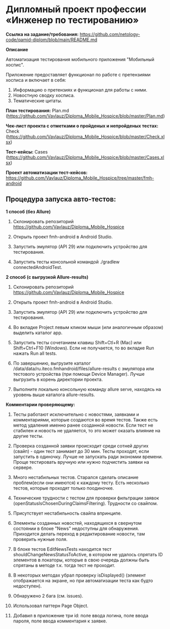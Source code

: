 # **Дипломный проект профессии «Инженер по тестированию»**

**Ссылка на задание/требования:** https://github.com/netology-code/qamid-diplom/blob/main/README.md

**Описание**

Автоматизация тестирования мобильного приложения "Мобильный хоспис".

Приложение предоставляет функционал по работе с претензиями хосписа и включает в себя:

1. Информацию о претензиях и функционал для работы с ними.
2. Новостную сводку хосписа.
3. Тематические цитаты.

**План тестирования:** Plan.md (https://github.com/Vavlauz/Diploma_Mobile_Hospice/blob/master/Plan.md)

**Чек-лист проекта с отметками о пройденых и непройденых тестах:** Check (https://github.com/Vavlauz/Diploma_Mobile_Hospice/blob/master/Check.xlsx)

**Тест-кейсы:** Cases (https://github.com/Vavlauz/Diploma_Mobile_Hospice/blob/master/Cases.xlsx)

**Проект автоматизации тест-кейсов:**
https://github.com/Vavlauz/Diploma_Mobile_Hospice/tree/master/fmh-android

## **Процедура запуска авто-тестов:**

**1 способ (без Allure)**

1. Склонировать репозиторий https://github.com/Vavlauz/Diploma_Mobile_Hospice

2. Открыть проект fmh-android в Android Studio.

3. Запустить эмулятор (API 29) или подключить устройство для тестирования.

4. Запустить тесты консольной командой ./gradlew connectedAndroidTest.

**2 способ (с выгрузкой Allure-results)**

1. Склонировать репозиторий https://github.com/Vavlauz/Diploma_Mobile_Hospice

2. Открыть проект fmh-android в Android Studio.

3. Запустить эмулятор (API 29) или подключить устройство для тестирования.

4. Во вкладке Project левым кликом мыши (или аналогичным образом) выделить каталог app.

5. Запустить тесты сочетанием клавиш Shift+Ctl+R (Mac) или Shift+Ctrl+F10 (Windows). Если не получается, то во вкладке Run нажать Run all tests.

6. По завершению, выгрузите каталог /data/data/ru.iteco.fmhandroid/files/allure-results с эмулятора или тестового устройства (при помощи Device Manager). Лучше выгрузить в корень директории проекта.

7. Выполните локально консольную команду allure serve, находясь на уровень выше каталога allure-results.

**Комментарии проверяющему:**

1. Тесты работают исключительно с новостями, заявками и комментариями, которые создаются во время тестов. Также есть метод удаления именно ранее созданной новости. Если тест не стабилен и новость не удаляется, то это может оказать влияние на другие тесты.

2. Проверка созданной заявки происходит среди сотней других (свайп) - один тест занимает до 30 мин. Тесты проходят, если запустить в одиночку. Лучше не запускать ради экономии времени. Проще тестировать вручную или нужно подчистить заявки на сервере.

3. Много нестабильных тестов. Старался сделать описание проблем(если они имеются) к каждому тесту. Есть несколько тестов, которые проходят только поодиночке.

4. Технические трудности с тестом для проверки фильтрации заявок (openStatusIsChosenDuringClaimsFiltering). Трудности со свайпом.

5. Присутствует нестабильность свайпа впринципе.

6. Элементы созданных новостей, находящихся в свернутом состоянии в блоке "News" недоступны для обнаружения. Приходится делать переход в редактирование новости, там проверить нужные поля.  

7. В блоке тестов EditNewsTests находится тест shouldChangeNewsStatusToActive, в котором не удалось спрятать ID элементов в локаторы, которые в свою очередь должны быть спрятаны в методе т.к. тогда тест не проходит.

8. В некоторых методах убрал проверку isDisplayed() (элемент отображается на экране, но при автоматизации теста как будто недоступен).

9. Обнаружено 2 бага (см. issues).

10. Использовал паттерн Page Object.

11. Добавил в приложение три id: поле ввода логина, поле ввода пароля, поле ввода комментария к заявке.
